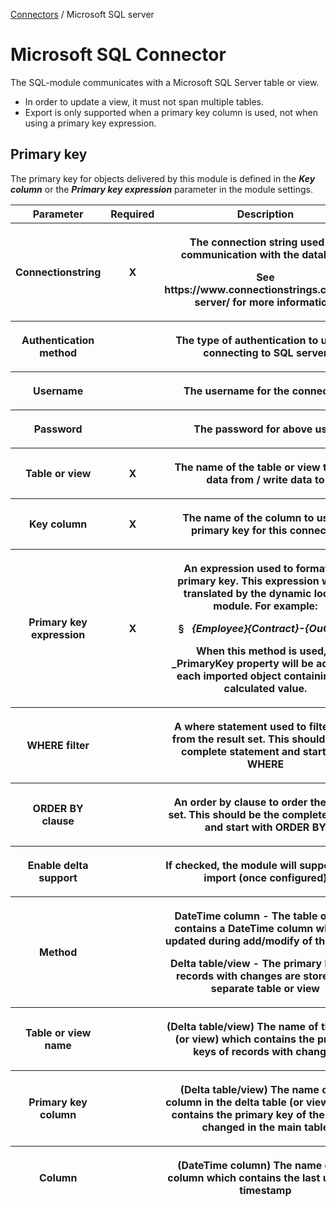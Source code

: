 <a href="javascript:void(0)" class="help-trigger"
data-helpkey="SysPage_Connector">Connectors</a> / Microsoft SQL server

# Microsoft SQL Connector

The SQL-module communicates with a Microsoft SQL Server table or view.

-   In order to update a view, it must not span multiple tables.
-   Export is only supported when a primary key column is used, not when
    using a primary key expression.

## Primary key

The primary key for objects delivered by this module is defined in the
***Key column*** or the ***Primary key expression*** parameter in the
module settings.

<table class="table table-bordered">
<colgroup>
<col style="width: 33%" />
<col style="width: 33%" />
<col style="width: 33%" />
</colgroup>
<thead class="thead-light">
<tr class="header">
<th>Parameter</th>
<th class="text-center">Required</th>
<th>Description</th>
</tr>
<tr class="odd">
<th><p>Connectionstring</p></th>
<th><p><strong>X</strong></p></th>
<th><p>The connection string used for communication with the
database.</p>
<p>See https://www.connectionstrings.com/sql-server/ for more
information.</p></th>
</tr>
<tr class="header">
<th><p>Authentication method</p></th>
<th></th>
<th><p>The type of authentication to use for connecting to SQL
server</p></th>
</tr>
<tr class="odd">
<th><p>Username</p></th>
<th></th>
<th><p>The username for the connection</p></th>
</tr>
<tr class="header">
<th><p>Password</p></th>
<th></th>
<th><p>The password for above user</p></th>
</tr>
<tr class="odd">
<th><p>Table or view</p></th>
<th><p><strong>X</strong></p></th>
<th><p>The name of the table or view to load data from / write data
to</p></th>
</tr>
<tr class="header">
<th><p>Key column</p></th>
<th><p><strong>X</strong></p></th>
<th><p>The name of the column to use as primary key for this
connector</p></th>
</tr>
<tr class="odd">
<th><p>Primary key expression</p></th>
<th><p><strong>X</strong></p></th>
<th><p>An expression used to format the primary key. This expression
will be translated by the dynamic lookup module. For example:</p>
<p>§   <em>{Employee}{Contract}-{OuCode}</em></p>
<p>When this method is used, a _PrimaryKey property will be added to
each imported object containing the calculated value.</p></th>
</tr>
<tr class="header">
<th><p>WHERE filter</p></th>
<th></th>
<th><p>A where statement used to filter data from the result set. This
should be the complete statement and start with WHERE</p></th>
</tr>
<tr class="odd">
<th><p>ORDER BY clause</p></th>
<th></th>
<th><p>An order by clause to order the result set. This should be the
complete clause and start with ORDER BY</p></th>
</tr>
<tr class="header">
<th><p>Enable delta support</p></th>
<th></th>
<th><p>If checked, the module will support delta import (once
configured)</p></th>
</tr>
<tr class="odd">
<th><p>Method</p></th>
<th></th>
<th><p><strong>DateTime column</strong> - The table or view contains a
DateTime column which is updated during add/modify of the record</p>
<p><strong>Delta table/view</strong> - The primary keys of records with
changes are stored in a separate table or view</p></th>
</tr>
<tr class="header">
<th><p>Table or view name</p></th>
<th></th>
<th><p>(Delta table/view) The name of the table (or view) which contains
the primary keys of records with changes</p></th>
</tr>
<tr class="odd">
<th><p>Primary key column</p></th>
<th></th>
<th><p>(Delta table/view) The name of the column in the delta table (or
view) which contains the primary key of the record changed in the main
table</p></th>
</tr>
<tr class="header">
<th><p>Column</p></th>
<th></th>
<th><p>(DateTime column) The name of the column which contains the last
updated timestamp</p></th>
</tr>
</thead>
&#10;</table>
